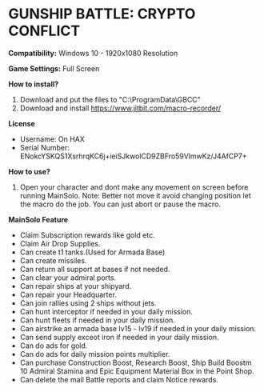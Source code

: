 # GUNSHIP BATTLE: CRYPTO CONFLICT

**Compatibility:** Windows 10 - 1920x1080 Resolution

**Game Settings:** Full Screen

**How to install?**
1. Download and put the files to "C:\ProgramData\GBCC"
2. Download and install https://www.jitbit.com/macro-recorder/

**License**
  - Username: On HAX
  - Serial Number: ENokcYSKQS1XsrhrqKC6j+ieiSJkwolCD9ZBFro59VlmwKz/J4AfCP7+
  
**How to use?**
1. Open your character and dont make any movement on screen before running MainSolo.
Note: Better not move it avoid changing position let the macro do the job. You can just abort or pause the macro.

**MainSolo Feature**
- Claim Subscription rewards like gold etc.
- Claim Air Drop Supplies.
- Can create t1 tanks.(Used for Armada Base)
- Can create missiles.
- Can return all support at bases if not needed.
- Can clear your admiral ports.
- Can repair ships at your shipyard.
- Can repair your Headquarter.
- Can join rallies using 2 ships without jets.
- Can hunt interceptor if needed in your daily mission.
- Can hunt fleets if needed in your daily mission.
- Can airstrike an armada base lv15 - lv19 if needed in your daily mission.
- Can send supply exceot iron if needed in your daily mission.
- Can do ads for gold.
- Can do ads for daily mission points multiplier.
- Can purchase Construction Boost, Research Boost, Ship Build Boostm 10 Admiral Stamina and Epic Equipment Material Box in the Point Shop.
- Can delete the mail Battle reports and claim Notice rewards.

